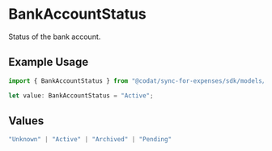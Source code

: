# BankAccountStatus

Status of the bank account.

## Example Usage

```typescript
import { BankAccountStatus } from "@codat/sync-for-expenses/sdk/models/shared";

let value: BankAccountStatus = "Active";
```

## Values

```typescript
"Unknown" | "Active" | "Archived" | "Pending"
```